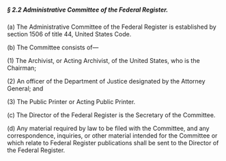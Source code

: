 ##### § 2.2 Administrative Committee of the Federal Register. #####

(a) The Administrative Committee of the Federal Register is established by section 1506 of title 44, United States Code.

(b) The Committee consists of—

(1) The Archivist, or Acting Archivist, of the United States, who is the Chairman;

(2) An officer of the Department of Justice designated by the Attorney General; and

(3) The Public Printer or Acting Public Printer.

(c) The Director of the Federal Register is the Secretary of the Committee.

(d) Any material required by law to be filed with the Committee, and any correspondence, inquiries, or other material intended for the Committee or which relate to Federal Register publications shall be sent to the Director of the Federal Register.